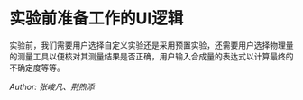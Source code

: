 # 实验前准备工作的UI逻辑

实验前，我们需要用户选择自定义实验还是采用预置实验，还需要用户选择物理量的测量工具以便核对其测量结果是否正确，用户输入合成量的表达式以计算最终的不确定度等等。

*Author: 张峻凡、荆煦添*
